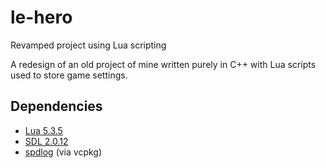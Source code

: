 # le-hero
 Revamped project using Lua scripting
 
 A redesign of an old project of mine written purely in C++ with Lua scripts used to store game settings.
 
 ## Dependencies
 
 * [Lua 5.3.5](https://www.lua.org/download.html)
 * [SDL 2.0.12](https://www.libsdl.org/download-2.0.php)
 * [spdlog](https://github.com/gabime/spdlog) (via vcpkg)
